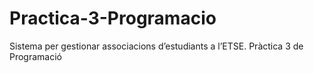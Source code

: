 # Practica-3-Programacio
Sistema per gestionar associacions d’estudiants a l’ETSE. Pràctica 3 de Programació
